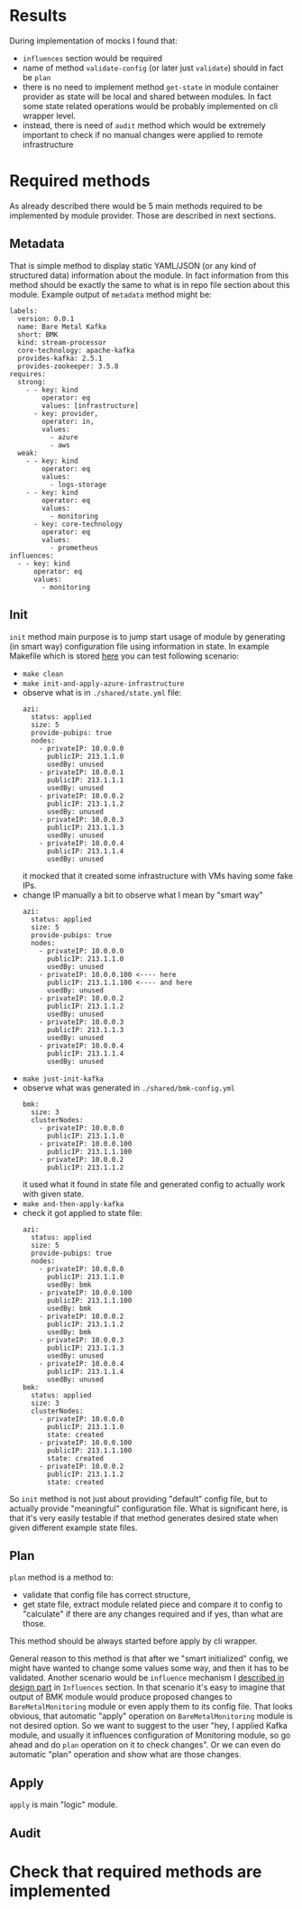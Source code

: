# Results

During implementation of mocks I found that: 
 * `influences` section would be required
 * name of method `validate-config` (or later just `validate`) should in fact be `plan`
 * there is no need to implement method `get-state` in module container provider as state will be local and shared between modules. In fact some state related operations would be probably implemented on cli wrapper level.  
 * instead, there is need of `audit` method which would be extremely important to check if no manual changes were applied to remote infrastructure
 
# Required methods 

As already described there would be 5 main methods required to be implemented by module provider. Those are described in next sections. 

## Metadata

That is simple method to display static YAML/JSON  (or any kind of structured data) information about the module. In fact information from this method should be exactly the same to what is in repo file section about this module. Example output of `metadata` method might be: 

```
labels:
  version: 0.0.1
  name: Bare Metal Kafka
  short: BMK
  kind: stream-processor
  core-technology: apache-kafka
  provides-kafka: 2.5.1
  provides-zookeeper: 3.5.8
requires:
  strong:
    - - key: kind
        operator: eq
        values: [infrastructure]
      - key: provider,
        operator: in,
        values:
          - azure
          - aws
  weak:
    - - key: kind
        operator: eq
        values:
          - logs-storage
    - - key: kind
        operator: eq
        values:
          - monitoring
      - key: core-technology
        operator: eq
        values:
          - prometheus
influences:
  - - key: kind
      operator: eq
      values:
        - monitoring
```

## Init

`init` method main purpose is to jump start usage of module by generating (in smart way) configuration file using information in state. In example Makefile which is stored [here](../2-tests/1-runs/1-infrastructure-and-kafka/Makefile) you can test following scenario: 
 * `make clean`
 * `make init-and-apply-azure-infrastructure`
 * observe what is in `./shared/state.yml` file: 
   ```
   azi:
     status: applied
     size: 5
     provide-pubips: true
     nodes:
       - privateIP: 10.0.0.0
         publicIP: 213.1.1.0
         usedBy: unused
       - privateIP: 10.0.0.1
         publicIP: 213.1.1.1
         usedBy: unused
       - privateIP: 10.0.0.2
         publicIP: 213.1.1.2
         usedBy: unused
       - privateIP: 10.0.0.3
         publicIP: 213.1.1.3
         usedBy: unused
       - privateIP: 10.0.0.4
         publicIP: 213.1.1.4
         usedBy: unused
   ```
   it mocked that it created some infrastructure with VMs having some fake IPs.
 * change IP manually a bit to observe what I mean by "smart way"
   ```
   azi:
     status: applied
     size: 5
     provide-pubips: true
     nodes:
       - privateIP: 10.0.0.0
         publicIP: 213.1.1.0
         usedBy: unused
       - privateIP: 10.0.0.100 <---- here
         publicIP: 213.1.1.100 <---- and here
         usedBy: unused
       - privateIP: 10.0.0.2
         publicIP: 213.1.1.2
         usedBy: unused
       - privateIP: 10.0.0.3
         publicIP: 213.1.1.3
         usedBy: unused
       - privateIP: 10.0.0.4
         publicIP: 213.1.1.4
         usedBy: unused
   ```  
 * `make just-init-kafka`
 * observe what was generated in `./shared/bmk-config.yml`
   ```
   bmk:
     size: 3
     clusterNodes:
       - privateIP: 10.0.0.0
         publicIP: 213.1.1.0
       - privateIP: 10.0.0.100
         publicIP: 213.1.1.100
       - privateIP: 10.0.0.2
         publicIP: 213.1.1.2
   ```
   it used what it found in state file and generated config to actually work with given state. 
 * `make and-then-apply-kafka`
 * check it got applied to state file:
   ```
   azi:
     status: applied
     size: 5
     provide-pubips: true
     nodes:
       - privateIP: 10.0.0.0
         publicIP: 213.1.1.0
         usedBy: bmk
       - privateIP: 10.0.0.100
         publicIP: 213.1.1.100
         usedBy: bmk
       - privateIP: 10.0.0.2
         publicIP: 213.1.1.2
         usedBy: bmk
       - privateIP: 10.0.0.3
         publicIP: 213.1.1.3
         usedBy: unused
       - privateIP: 10.0.0.4
         publicIP: 213.1.1.4
         usedBy: unused
   bmk:
     status: applied
     size: 3
     clusterNodes:
       - privateIP: 10.0.0.0
         publicIP: 213.1.1.0
         state: created
       - privateIP: 10.0.0.100
         publicIP: 213.1.1.100
         state: created
       - privateIP: 10.0.0.2
         publicIP: 213.1.1.2
         state: created
   ```

So `init` method is not just about providing "default" config file, but to actually provide "meaningful" configuration file. What is significant here, is that it's very easily testable if that method generates desired state when given different example state files.  

## Plan

`plan` method is a method to: 
 * validate that config file has correct structure, 
 * get state file, extract module related piece and compare it to config to "calculate" if there are any changes required and if yes, than what are those. 
 
This method should be always started before apply by cli wrapper.

General reason to this method is that after we "smart initialized" config, we might have wanted to change some values some way, and then it has to be validated. Another scenario would be `influence` mechanism I [described in design part](../1-design/README.md) in `Influences` section. In that scenario it's easy to imagine that output of BMK module would produce proposed changes to `BareMetalMonitoring` module or even apply them to its config file. That looks obvious, that automatic "apply" operation on `BareMetalMonitoring` module is not desired option. So we want to suggest to the user "hey, I applied Kafka module, and usually it influences configuration of Monitoring module, so go ahead and do `plan` operation on it to check changes". Or we can even do automatic "plan" operation and show what are those changes. 

## Apply

`apply` is main "logic" module. 

## Audit

# Check that required methods are implemented
